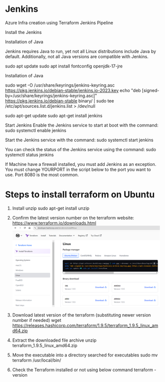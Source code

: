 # Jenkins
Azure Infra creation using Terraform Jenkins Pipeline

Install the Jenkins

Installation of Java

Jenkins requires Java to run, yet not all Linux distributions include Java by default. Additionally, not all Java versions are compatible with Jenkins.

sudo apt update
sudo apt install fontconfig openjdk-17-jre

Installation of Java

sudo wget -O /usr/share/keyrings/jenkins-keyring.asc \
  https://pkg.jenkins.io/debian-stable/jenkins.io-2023.key
echo "deb [signed-by=/usr/share/keyrings/jenkins-keyring.asc]" \
  https://pkg.jenkins.io/debian-stable binary/ | sudo tee \
  /etc/apt/sources.list.d/jenkins.list > /dev/null

sudo apt-get update
sudo apt-get install jenkins

Start Jenkins
Enable the Jenkins service to start at boot with the command:
sudo systemctl enable jenkins

Start the Jenkins service with the command:
sudo systemctl start jenkins

You can check the status of the Jenkins service using the command:
sudo systemctl status jenkins

If Machine have a firewall installed, you must add Jenkins as an exception. You must change YOURPORT in the script below to the port you want to use. Port 8080 is the most common.


# Steps to install terraform on Ubuntu 
1. Install unzip
sudo apt-get install unzip

2. Confirm the latest version number on the terraform website:
https://www.terraform.io/downloads.html
![alt text](image.png)

3. Download latest version of the terraform (substituting newer version number if needed)
wget https://releases.hashicorp.com/terraform/1.9.5/terraform_1.9.5_linux_amd64.zip

4. Extract the downloaded file archive
unzip terraform_1.9.5_linux_amd64.zip

5. Move the executable into a directory searched for executables
sudo mv terraform /usr/local/bin/

6. Check the Terraform installed or not using below command 
terraform -version



